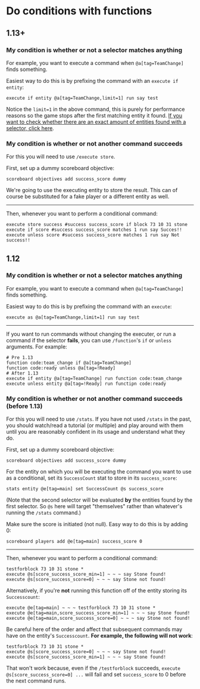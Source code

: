 # Do conditions with functions

## 1.13+

### My condition is whether or not a selector matches anything

For example, you want to execute a command when `@a[tag=TeamChange]` finds something.

Easiest way to do this is by prefixing the command with an `execute if entity`:

    execute if entity @a[tag=TeamChange,limit=1] run say test

Notice the `limit=1` in the above command, this is purely for performance reasons so the game stops after the first matching entity it found. [If you want to check whether there are an exact amount of entities found with a selector, click here](/wiki/questions/numplayers).

### My condition is whether or not another command succeeds

For this you will need to use `/execute store`.

First, set up a dummy scoreboard objective:

    scoreboard objectives add success_score dummy

We're going to use the executing entity to store the result. This can of course be substituted for a fake player or a different entity as well.

----

Then, whenever you want to perform a conditional command:

    execute store success #success success_score if block 73 10 31 stone
    execute if score #success success_score matches 1 run say Succes!!
    execute unless score #success success_score matches 1 run say Not success!!

## 1.12

### My condition is whether or not a selector matches anything

For example, you want to execute a command when `@a[tag=TeamChange]` finds something.

Easiest way to do this is by prefixing the command with an `execute`:

    execute as @a[tag=TeamChange,limit=1] run say test

----

If you want to run commands without changing the executer, or run a command if the selector **fails**, you can use `/function`'s `if` or `unless` arguments. For example:

    # Pre 1.13
    function code:team_change if @a[tag=TeamChange]
    function code:ready unless @a[tag=!Ready]
    # After 1.13
    execute if entity @a[tag=TeamChange] run function code:team_change
    execute unless entity @a[tag=!Ready] run functipn code:ready

### My condition is whether or not another command succeeds (before 1.13)

For this you will need to use `/stats`. If you have not used `/stats` in the past, you should watch/read a tutorial (or multiple) and play around with them until you are reasonably confident in its usage and understand what they do.

First, set up a dummy scoreboard objective:

    scoreboard objectives add success_score dummy

For the entity on which you will be executing the command you want to use as a conditional, set its `SuccessCount` stat to store in its `success_score`:

    stats entity @e[tag=main] set SuccessCount @s success_score

(Note that the second selector will be evaluated **by** the entities found by the first selector. So `@s` here will target "themselves" rather than whatever's running the `/stats` command.)

Make sure the score is initiated (not null). Easy way to do this is by adding 0:

    scoreboard players add @e[tag=main] success_score 0

----

Then, whenever you want to perform a conditional command:

    testforblock 73 10 31 stone *
    execute @s[score_success_score_min=1] ~ ~ ~ say Stone found!
    execute @s[score_success_score=0] ~ ~ ~ say Stone not found!

Alternatively, if you're **not** running this function off of the entity storing its `Successcount`:

    execute @e[tag=main] ~ ~ ~ testforblock 73 10 31 stone *
    execute @e[tag=main,score_success_score_min=1] ~ ~ ~ say Stone found!
    execute @e[tag=main,score_success_score=0] ~ ~ ~ say Stone not found!

Be careful here of the order and affect that subsequent commands may have on the entity's `Successcount`. **For example, the following will not work**:

    testforblock 73 10 31 stone *
    execute @s[score_success_score=0] ~ ~ ~ say Stone not found!
    execute @s[score_success_score_min=1] ~ ~ ~ say Stone found!

That won't work because, even if the `/testforblock` succeeds, `execute @s[score_success_score=0] ...` will fail and set `success_score` to 0 before the next command runs.
